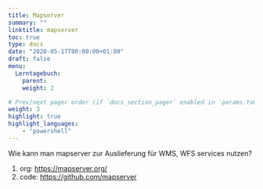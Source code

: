 ```yaml
---
title: Mapserver
summary: ""
linktitle: mapserver
toc: true
type: docs
date: "2020-05-17T00:00:00+01:00"
draft: false
menu:
  Lerntagebuch:
    parent:
    weight: 2

# Prev/next pager order (if `docs_section_pager` enabled in `params.toml`)
weight: 3
highlight: true
highlight_languages: 
    - "powershell" 
---
```

 Wie kann man mapserver zur Auslieferung für WMS, WFS services nutzen?
1. org: https://mapserver.org/
2. code: https://github.com/mapserver